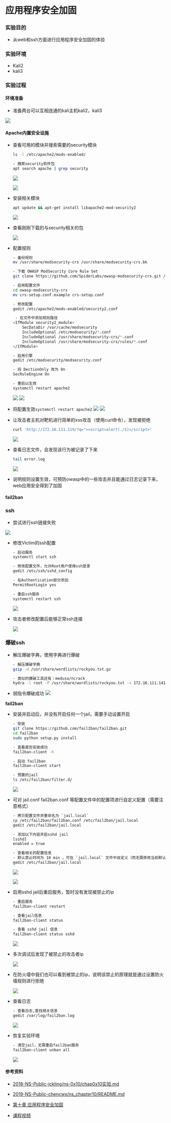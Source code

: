 # 应用程序安全加固

### 实验目的

- 从web和ssh方面进行应用程序安全加固的体验

### 实验环境

- Kali2
- kali3


### 实验过程

#### 环境准备
- 准备两台可以互相连通的kali主机kali2，kali3

 ![](./img/kali.png)

#### Apache内置安全设施

- 查看可用的模块并搜索需要的security模块

    ```bash
    ls -l /etc/apache2/mods-enabled/

    - 搜索security软件包
    apt search apache | grep security
    ```

    ![](./img/ap1.png)

    ![](./img/ap2.png)

- 安装相关模块

    ```bash
    apt update && apt-get install libapache2-mod-security2
    ```

    ![](./img/ap3.png)

- 查看刚刚下载的与security相关的包

    ![](./img/ap4.png)

- 配置规则

    ```bash
    - 备份规则
    mv /usr/share/modsecurity-crs /usr/share/modsecurity-crs.bk

    - 下载 OWASP ModSecurity Core Rule Set
    git clone https://github.com/SpiderLabs/owasp-modsecurity-crs.git /usr/share/modsecurity-crs

    - 启用配置文件
    cd owasp-modsecurity-crs
    mv crs-setup.conf.example crs-setup.conf

    - 修改配置
    gedit /etc/apache2/mods-enabled/security2.conf

     - 在文件中添加规则路径
    <IfModule security2_module> 
        SecDataDir /var/cache/modsecurity 
        IncludeOptional /etc/modsecurity/*.conf 
        IncludeOptional /usr/share/modsecurity-crs/*.conf 
        IncludeOptional /usr/share/modsecurity-crs/rules/*.conf 
    </IfModule>

    - 启用引擎
    gedit /etc/modsecurity/modsecurity.conf

    - 将 DectionOnly 改为 On
    SecRuleEngine On

    - 重启以生效
    systemctl restart apache2
    ```

    ![](./img/ap5.png)
    ![](./img/ap6.png)

- 将配置生效`systemctl restart apache2`
    ![](./img/ap7.png)
    ![](./img/ap.png)

- 让攻击者主机对靶机进行简单的xss攻击（使用curl命令），发现被拒绝

    ```bash
    curl 'http://172.16.111.119/?q="><script>alert(./1)</script>'
    ```

    ![](./img/ap8.png)

- 查看日志文件，会发现该行为被记录了下来

    ```bash
    tail error.log
    ```

    ![](./img/ap9.png)


- 说明规则设置生效，可预防owasp中的一些攻击并且能通过日志记录下来，web应用安全得到了加固



#### fail2ban

### ssh
- 尝试进行ssh链接失败

 ![](./img/fa.png)


- 修改Victim的ssh配置

    ```bash
    - 启动服务
    systemctl start ssh

    - 修改配置文件，允许Root用户使用ssh登录
    gedit /etc/ssh/sshd_config
    
    - 在Authentication部分添加
    PermitRootLogin	yes 

    - 重启ssh服务
    systemctl restart ssh
    ```

    ![](./img/fa1.png)

- 攻击者修改配置后能够正常ssh连接

    ![](./img/fa2.png)

### 爆破ssh

- 解压爆破字典，使用字典进行爆破

    ```bash
    - 解压爆破字典
    gzip -d /usr/share/wordlists/rockyou.txt.gz

    - 类似的爆破工具还有：medusa/ncrack
    hydra -l root -P /usr/share/wordlists/rockyou.txt -v 172.16.111.141 ssh
    ```
- 弱指令爆破成功
     ![](./img/fa3.png)


**fail2ban**

- 安装并启动后，并没有开启任何一个jail，需要手动设置开启

    ```bash
    - 安装
    git clone https://github.com/fail2ban/fail2ban.git
    cd fail2ban
    sudo python setup.py install

    - 查看是否安装成功
    fail2ban-client -h

    - 启动 fail2ban
    fail2ban-client start

    - 预置的jail
    ls /etc/fail2ban/filter.d/
    ```

    ![](./img/fa4.png)

- 可对 jail.conf fail2ban.conf 等配置文件中的配置项进行自定义配置（需要注意格式）

    ```bash
    - 拷贝配置文件并重命名为 `jail.local`
    cp /etc/fail2ban/fail2ban.conf /etc/fail2ban/jail.local
    gedit /etc/fail2ban/jail.local

    - 添加以下内容开启sshd jail
    [sshd]
    enabled = true

    - 查看相关的配置信息
    - 默认禁止时间为 10 min ，可在 `jail.local` 文件中自定义（而无需修改当前默认的配置文件）
    gedit /etc/fail2ban/jail.local
    ```

    ![](./img/fa5.png)

    ![](./img/fa6.png)

- 启用sshd jail后重启服务，暂时没有发现被禁止的ip

    ```bash
    - 重启服务
    fail2ban-client restart 

    - 查看jail信息
    fail2ban-client status

    - 查看 sshd jail 信息
    fail2ban-client status sshd
    ```

    ![](./img/fa7.png)

- 多次调试后发现了被禁止的攻击者ip

    ![](./img/fa8.png)

- 在防火墙中我们也可以看到被禁止的ip，说明该禁止的原理就是通过设置防火墙规则进行拒绝

    ![](./img/fa9.png)


-   查看日志
    ```bash
    - 查看日志,查找相关信息
    gedit /var/log/fail2ban.log
    ```

    ![](./img/fa10.png)

- 恢复实验环境

    ```bash
    - 清空jail，无需重启fail2ban服务
    fail2ban-client unban all
    ```

    ![](./img/fa11.png)

#### 参考资料  
- [2018-NS-Public-jckling/ns-0x10/chap0x10实验.md](./https://github.com/CUCCS/2018-NS-Public-jckling/blob/ns-0x10/ns-0x10/chap0x10%E5%AE%9E%E9%AA%8C.md)

- [2019-NS-Public-chencwx/ns_chapter10/README.md](./https://github.com/CUCCS/2019-NS-Public-chencwx/blob/ns_chap0x10/ns_chapter10/README.md)
 
- [第十章 应用程序安全加固](./https://c4pr1c3.github.io/cuc-ns/chap0x10/main.html)

- [课程视频](./https://www.bilibili.com/video/BV1Wz4y1k7eM)